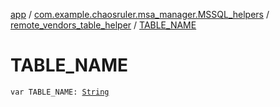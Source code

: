 [app](../../index.md) / [com.example.chaosruler.msa_manager.MSSQL_helpers](../index.md) / [remote_vendors_table_helper](index.md) / [TABLE_NAME](.)

# TABLE_NAME

`var TABLE_NAME: `[`String`](https://kotlinlang.org/api/latest/jvm/stdlib/kotlin/-string/index.html)